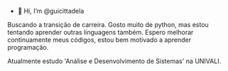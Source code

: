 - 👋 Hi, I’m @guicittadela

Buscando a transição de carreira. Gosto muito de python, mas estou tentando aprender outras linguagens também. 
Espero melhorar continuamente meus códigos, estou bem motivado a aprender programação.

Atualmente estudo 'Análise e Desenvolvimento de Sistemas' na UNIVALI.
